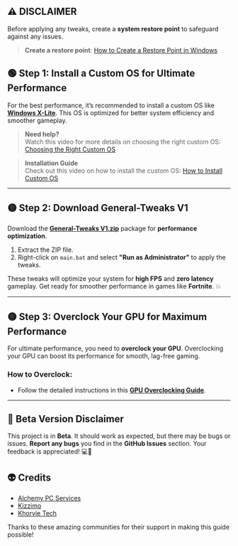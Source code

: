 ## ⚠️ **DISCLAIMER**

Before applying any tweaks, create a **system restore point** to safeguard against any issues.

> **Create a restore point**: [How to Create a Restore Point in Windows](https://support.microsoft.com/en-us/help/4027372/windows-create-a-restore-point)

## 🟢 **Step 1: Install a Custom OS for Ultimate Performance**

For the best performance, it’s recommended to install a custom OS like **[Windows X-Lite](https://windowsxlite.com/)**. This OS is optimized for better system efficiency and smoother gameplay.

> **Need help?**  
Watch this video for more details on choosing the right custom OS: [Choosing the Right Custom OS](https://www.youtube.com/watch?v=JRvlf8FAzfg&t=429s)

> **Installation Guide**  
Check out this video on how to install the custom OS: [How to Install Custom OS](https://www.youtube.com/watch?v=v_Z2OBf0yVs)

---

## 🟡 **Step 2: Download General-Tweaks V1**  

Download the **[General-Tweaks V1.zip](https://github.com/bdgrix/genral-tweaks/releases/download/v1.1/genral-tweaks.V1.1.zip)** package for **performance optimization**.

1. Extract the ZIP file.
2. Right-click on `main.bat` and select **"Run as Administrator"** to apply the tweaks.
   
These tweaks will optimize your system for **high FPS** and **zero latency** gameplay. Get ready for smoother performance in games like **Fortnite**. 💥


---

## 🟡 **Step 3: Overclock Your GPU for Maximum Performance**

For ultimate performance, you need to **overclock your GPU**. Overclocking your GPU can boost its performance for smooth, lag-free gaming.

### How to Overclock:
- Follow the detailed instructions in this **[GPU Overclocking Guide](https://github.com/bdgrix/gpu-oc/tree/main)**.


---




## 🚧 **Beta Version Disclaimer**

This project is in **Beta**. It should work as expected, but there may be bugs or issues. **Report any bugs** you find in the **GitHub Issues** section. Your feedback is appreciated! 💻💬


## 👽 **Credits**

- [Alchemy PC Services](https://discord.gg/8eDjJgBf)
- [Kizzimo](https://discord.gg/srDunT5u)
- [Khorvie Tech](https://discord.gg/UAzj9Rgg)

Thanks to these amazing communities for their support in making this guide possible!
